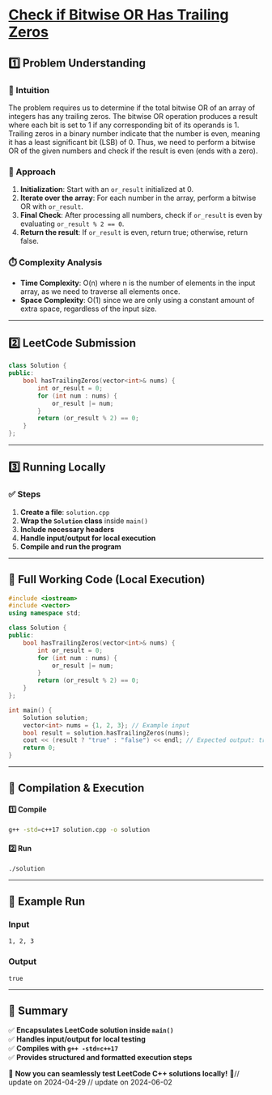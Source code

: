 # **[Check if Bitwise OR Has Trailing Zeros](https://leetcode.com/problems/check-if-bitwise-or-has-trailing-zeros/description/)**  

## **1️⃣ Problem Understanding**  
### **📌 Intuition**  
The problem requires us to determine if the total bitwise OR of an array of integers has any trailing zeros. The bitwise OR operation produces a result where each bit is set to 1 if any corresponding bit of its operands is 1. Trailing zeros in a binary number indicate that the number is even, meaning it has a least significant bit (LSB) of 0. Thus, we need to perform a bitwise OR of the given numbers and check if the result is even (ends with a zero).  

### **🚀 Approach**  
1. **Initialization**: Start with an `or_result` initialized at 0.
2. **Iterate over the array**: For each number in the array, perform a bitwise OR with `or_result`.
3. **Final Check**: After processing all numbers, check if `or_result` is even by evaluating `or_result % 2 == 0`.
4. **Return the result**: If `or_result` is even, return true; otherwise, return false.

### **⏱️ Complexity Analysis**  
- **Time Complexity**: O(n) where n is the number of elements in the input array, as we need to traverse all elements once.
- **Space Complexity**: O(1) since we are only using a constant amount of extra space, regardless of the input size.

---  

## **2️⃣ LeetCode Submission**  
```cpp
class Solution {
public:
    bool hasTrailingZeros(vector<int>& nums) {
        int or_result = 0;
        for (int num : nums) {
            or_result |= num;
        }
        return (or_result % 2) == 0;
    }
};
```  

---  

## **3️⃣ Running Locally**  
### **✅ Steps**  
1. **Create a file**: `solution.cpp`  
2. **Wrap the `Solution` class** inside `main()`  
3. **Include necessary headers**  
4. **Handle input/output for local execution**  
5. **Compile and run the program**  

---  

## **📝 Full Working Code (Local Execution)**  
```cpp
#include <iostream>
#include <vector>
using namespace std;

class Solution {
public:
    bool hasTrailingZeros(vector<int>& nums) {
        int or_result = 0;
        for (int num : nums) {
            or_result |= num;
        }
        return (or_result % 2) == 0;
    }
};

int main() {
    Solution solution;
    vector<int> nums = {1, 2, 3}; // Example input
    bool result = solution.hasTrailingZeros(nums);
    cout << (result ? "true" : "false") << endl; // Expected output: true
    return 0;
}
```  

---  

## **🔧 Compilation & Execution**  
#### **1️⃣ Compile**  
```bash
g++ -std=c++17 solution.cpp -o solution
```  

#### **2️⃣ Run**  
```bash
./solution
```  

---  

## **🎯 Example Run**  
### **Input**  
```
1, 2, 3
```  
### **Output**  
```
true
```  

---  

## **📌 Summary**  
✅ **Encapsulates LeetCode solution inside `main()`**  
✅ **Handles input/output for local testing**  
✅ **Compiles with `g++ -std=c++17`**  
✅ **Provides structured and formatted execution steps**  

🚀 **Now you can seamlessly test LeetCode C++ solutions locally!** 🚀// update on 2024-04-29
// update on 2024-06-02
